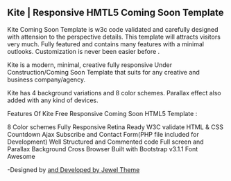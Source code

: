 <h2>Kite | Responsive HMTL5 Coming Soon Template</h2>

Kite Coming Soon Template is w3c code validated and carefully designed with attension to the perspective details. This template will attracts visitors very much. Fully featured and contains many features with a minimal outlooks. Customization is never been easier before .

Kite is a modern, minimal, creative fully responsive Under Construction/Coming Soon Template that suits for any creative and business company/agency.

Kite has 4 background variations and 8 color schemes. Parallax effect also added with any kind of devices.

Features Of Kite Free Responsive Coming Soon HTML5 Template :

8 Color schemes
Fully Responsive
Retina Ready
W3C validate HTML & CSS
Countdown
Ajax Subscribe and Contact Form(PHP file included for Development)
Well Structured and Commented code
Full screen and Parallax Background
Cross Browser
Built with Bootstrap v3.1.1
Font Awesome


-Designed by <a href="http://themeforest.net/user/bigpsfan"> and Developed by <a href="http://jeweltheme.com">Jewel Theme</a>
